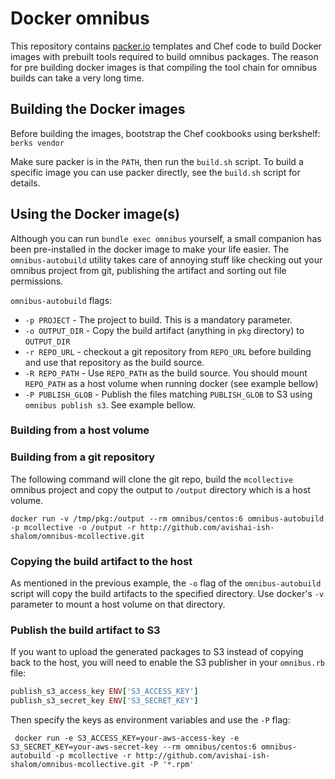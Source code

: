 # Docker omnibus

This repository contains [packer.io](http://www.packer.io/) templates and Chef code to build Docker images with prebuilt tools required to build omnibus packages.
The reason for pre building docker images is that compiling the tool chain for omnibus builds can take a very long time.

## Building the Docker images

Before building the images, bootstrap the Chef cookbooks using berkshelf: `berks vendor`

Make sure packer is in the `PATH`, then run the `build.sh` script. To build a specific image you can use packer directly,
see the `build.sh` script for details.

## Using the Docker image(s)

Although you can run `bundle exec omnibus` yourself, a small companion has been pre-installed in the docker image to make your life easier.
The `omnibus-autobuild` utility takes care of annoying stuff like checking out your omnibus project from git, publishing the artifact and sorting out file permissions.

`omnibus-autobuild` flags:

- `-p PROJECT` - The project to build. This is a mandatory parameter.
- `-o OUTPUT_DIR` - Copy the build artifact (anything in `pkg` directory) to `OUTPUT_DIR`
- `-r REPO_URL` - checkout a git repository from `REPO_URL` before building and use that repository as the build source.
- `-R REPO_PATH` - Use `REPO_PATH` as the build source. You should mount `REPO_PATH` as a host volume when running docker (see example bellow)
- `-P PUBLISH_GLOB` - Publish the files matching `PUBLISH_GLOB` to S3 using `omnibus publish s3`. See example bellow.

### Building from a host volume

### Building from a git repository

The following command will clone the git repo, build the `mcollective` omnibus project and copy the output to `/output` directory which is a host volume.

    docker run -v /tmp/pkg:/output --rm omnibus/centos:6 omnibus-autobuild -p mcollective -o /output -r http://github.com/avishai-ish-shalom/omnibus-mcollective.git

### Copying the build artifact to the host

As mentioned in the previous example, the `-o` flag of the `omnibus-autobuild` script will copy the build artifacts to the specified directory.
Use docker's `-v` parameter to mount a host volume on that directory.

### Publish the build artifact to S3

If you want to upload the generated packages to S3 instead of copying back to the host, you will need to enable the S3 publisher in your `omnibus.rb` file:

```ruby
publish_s3_access_key ENV['S3_ACCESS_KEY']
publish_s3_secret_key ENV['S3_SECRET_KEY']
```

Then specify the keys as environment variables and use the `-P` flag:

     docker run -e S3_ACCESS_KEY=your-aws-access-key -e S3_SECRET_KEY=your-aws-secret-key --rm omnibus/centos:6 omnibus-autobuild -p mcollective -r http://github.com/avishai-ish-shalom/omnibus-mcollective.git -P '*.rpm'
